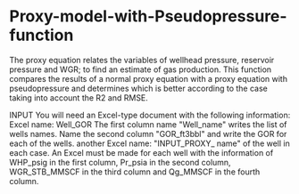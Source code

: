 # Proxy-model-with-Pseudopressure-function
The proxy equation relates the variables of wellhead pressure, reservoir pressure and WGR; to find an estimate of gas production.
This function compares the results of a normal proxy equation with a proxy equation with pseudopressure and determines which is better according to the case taking into account the R2 and RMSE.

INPUT
You will need an Excel-type document with the following information:
Excel name: Well_GOR
The first column name "Well_name" writes the list of wells names.
Name the second column "GOR_ft3bbl" and write the GOR for each of the wells.
another Excel name: "INPUT_PROXY_ name" of the well in each case. An Excel must be made for each well with the information of WHP_psig in the first column, Pr_psia in the second column, WGR_STB_MMSCF in the third column and Qg_MMSCF in the fourth column.
